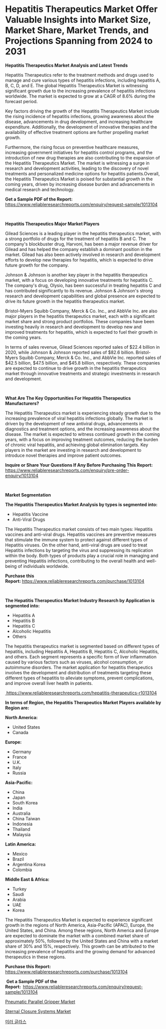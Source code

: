 <p><h1>Hepatitis Therapeutics Market Offer Valuable Insights into Market Size, Market Share, Market Trends, and Projections Spanning from 2024 to 2031</h1></p><p><strong>Hepatitis Therapeutics Market Analysis and Latest Trends</strong></p>
<p><p>Hepatitis Therapeutics refer to the treatment methods and drugs used to manage and cure various types of hepatitis infections, including hepatitis A, B, C, D, and E. The global Hepatitis Therapeutics Market is witnessing significant growth due to the increasing prevalence of hepatitis infections worldwide. The market is expected to grow at a CAGR of 8.6% during the forecast period.</p><p>Key factors driving the growth of the Hepatitis Therapeutics Market include the rising incidence of hepatitis infections, growing awareness about the disease, advancements in drug development, and increasing healthcare expenditure. Additionally, the development of innovative therapies and the availability of effective treatment options are further propelling market growth.</p><p>Furthermore, the rising focus on preventive healthcare measures, increasing government initiatives for hepatitis control programs, and the introduction of new drug therapies are also contributing to the expansion of the Hepatitis Therapeutics Market. The market is witnessing a surge in research and development activities, leading to the discovery of novel treatments and personalized medicine options for hepatitis patients.Overall, the Hepatitis Therapeutics Market is poised for substantial growth in the coming years, driven by increasing disease burden and advancements in medical research and technology.</p></p>
<p><strong>Get a Sample PDF of the Report:&nbsp;</strong> <a href="https://www.reliableresearchreports.com/enquiry/request-sample/1013104">https://www.reliableresearchreports.com/enquiry/request-sample/1013104</a></p>
<p>&nbsp;</p>
<p><strong>Hepatitis Therapeutics Major Market Players</strong></p>
<p><p>Gilead Sciences is a leading player in the hepatitis therapeutics market, with a strong portfolio of drugs for the treatment of hepatitis B and C. The company's blockbuster drug, Harvoni, has been a major revenue driver for Gilead and has helped the company establish a dominant position in the market. Gilead has also been actively involved in research and development efforts to develop new therapies for hepatitis, which is expected to drive future growth for the company.</p><p>Johnson & Johnson is another key player in the hepatitis therapeutics market, with a focus on developing innovative treatments for hepatitis C. The company's drug, Olysio, has been successful in treating hepatitis C and has contributed significantly to its revenue. Johnson & Johnson's strong research and development capabilities and global presence are expected to drive its future growth in the hepatitis therapeutics market.</p><p>Bristol-Myers Squibb Company, Merck & Co. Inc., and AbbVie Inc. are also major players in the hepatitis therapeutics market, each with a significant market share and strong product portfolios. These companies have been investing heavily in research and development to develop new and improved treatments for hepatitis, which is expected to fuel their growth in the coming years.</p><p>In terms of sales revenue, Gilead Sciences reported sales of $22.4 billion in 2020, while Johnson & Johnson reported sales of $82.6 billion. Bristol-Myers Squibb Company, Merck & Co. Inc., and AbbVie Inc. reported sales of $42.5 billion, $47.5 billion, and $45.8 billion, respectively. These companies are expected to continue to drive growth in the hepatitis therapeutics market through innovative treatments and strategic investments in research and development.</p></p>
<p>&nbsp;</p>
<p><strong>What Are The Key Opportunities For Hepatitis Therapeutics Manufacturers?</strong></p>
<p><p>The Hepatitis Therapeutics market is experiencing steady growth due to the increasing prevalence of viral hepatitis infections globally. The market is driven by the development of new antiviral drugs, advancements in diagnostics and treatment options, and the increasing awareness about the disease. The market is expected to witness continued growth in the coming years, with a focus on improving treatment outcomes, reducing the burden of chronic viral hepatitis, and achieving global elimination targets. Key players in the market are investing in research and development to introduce novel therapies and improve patient outcomes.</p></p>
<p><strong>Inquire or Share Your Questions If Any Before Purchasing This Report:</strong> <a href="https://www.reliableresearchreports.com/enquiry/pre-order-enquiry/1013104">https://www.reliableresearchreports.com/enquiry/pre-order-enquiry/1013104</a></p>
<p>&nbsp;</p>
<p><strong>Market Segmentation</strong></p>
<p><strong>The Hepatitis Therapeutics Market Analysis by types is segmented into:</strong></p>
<p><ul><li>Hepatitis Vaccine</li><li>Anti-Viral Drugs</li></ul></p>
<p><p>The Hepatitis Therapeutics market consists of two main types: Hepatitis vaccines and anti-viral drugs. Hepatitis vaccines are preventive measures that stimulate the immune system to protect against different types of Hepatitis viruses. On the other hand, anti-viral drugs are used to treat Hepatitis infections by targeting the virus and suppressing its replication within the body. Both types of products play a crucial role in managing and preventing Hepatitis infections, contributing to the overall health and well-being of individuals worldwide.</p></p>
<p><strong>Purchase this Report:&nbsp;</strong><a href="https://www.reliableresearchreports.com/purchase/1013104">https://www.reliableresearchreports.com/purchase/1013104</a></p>
<p>&nbsp;</p>
<p><strong>The Hepatitis Therapeutics Market Industry Research by Application is segmented into:</strong></p>
<p><ul><li>Hepatitis A</li><li>Hepatitis B</li><li>Hepatitis C</li><li>Alcoholic Hepatitis</li><li>Others</li></ul></p>
<p><p>The hepatitis therapeutics market is segmented based on different types of hepatitis, including Hepatitis A, Hepatitis B, Hepatitis C, Alcoholic Hepatitis, and others. Each segment represents a specific form of liver inflammation caused by various factors such as viruses, alcohol consumption, or autoimmune disorders. The market application for hepatitis therapeutics involves the development and distribution of treatments targeting these different types of hepatitis to alleviate symptoms, prevent complications, and improve overall liver health in patients.</p></p>
<p><a href="https://www.reliableresearchreports.com/hepatitis-therapeutics-r1013104">&nbsp;https://www.reliableresearchreports.com/hepatitis-therapeutics-r1013104</a></p>
<p><strong>In terms of Region, the Hepatitis Therapeutics Market Players available by Region are:</strong></p>
<p>
    <p> <strong> North America: </strong>
        <ul>
            <li>United States</li>
            <li>Canada</li>
        </ul>
        </p> 
    <p> <strong> Europe: </strong>
        <ul>
            <li>Germany</li>
            <li>France</li>
            <li>U.K.</li>
            <li>Italy</li>
            <li>Russia</li>
        </ul>
        </p> 
    <p> <strong> Asia-Pacific: </strong>
        <ul>
            <li>China</li>
            <li>Japan</li>
            <li>South Korea</li>
            <li>India</li>
            <li>Australia</li>
            <li>China Taiwan</li>
            <li>Indonesia</li>
            <li>Thailand</li>
            <li>Malaysia</li>
        </ul>
        </p> 
    <p> <strong> Latin America: </strong>
        <ul>
            <li>Mexico</li>
            <li>Brazil</li>
            <li>Argentina Korea</li>
            <li>Colombia</li>
        </ul>
        </p> 
    <p> <strong> Middle East & Africa: </strong>
        <ul>
            <li>Turkey</li>
            <li>Saudi</li>
            <li>Arabia</li>
            <li>UAE</li>
            <li>Korea</li>
        </ul>
    </p>
    </p>
<p><p>The Hepatitis Therapeutics Market is expected to experience significant growth in the regions of North America, Asia-Pacific (APAC), Europe, the United States, and China. Among these regions, North America and Europe are expected to dominate the market with a combined market share of approximately 50%, followed by the United States and China with a market share of 30% and 15%, respectively. This growth can be attributed to the increasing prevalence of hepatitis and the growing demand for advanced therapeutics in these regions.</p></p>
<p><strong>Purchase this Report: </strong><a href="https://www.reliableresearchreports.com/purchase/1013104">https://www.reliableresearchreports.com/purchase/1013104</a></p>
<p>&nbsp;<strong>Get a Sample PDF of the Report:&nbsp;&nbsp;</strong><a href="https://www.reliableresearchreports.com/enquiry/request-sample/1013104">https://www.reliableresearchreports.com/enquiry/request-sample/1013104</a></p>
<p><strong></strong></p>
<p><p><a href="https://www.linkedin.com/pulse/pneumatic-parallel-gripper-market-analysis-its-cagr-segmentation-wynqc">Pneumatic Parallel Gripper Market</a></p><p><a href="https://www.linkedin.com/pulse/sternal-closure-systems-market-comprehensive-assessment-type-k93yf">Sternal Closure Systems Market</a></p><p><a href="https://github.com/RonSpencer61/Market-Research-Report-List-1/blob/main/793152849323.md">미러 글라스</a></p></p>